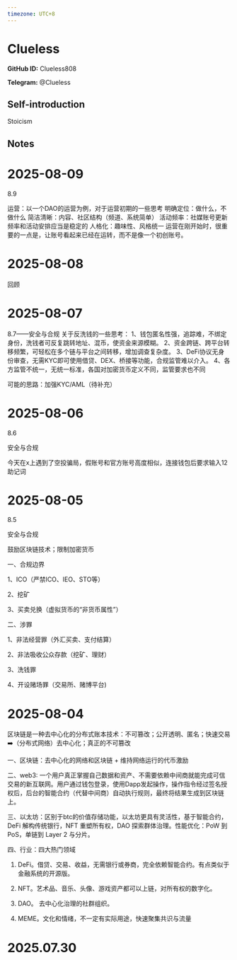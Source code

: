 ```yaml
---
timezone: UTC+8
---
```


# Clueless

**GitHub ID:** Clueless808

**Telegram:** @Clueless

## Self-introduction

Stoicism

## Notes

<!-- Content_START -->
# 2025-08-09

8.9

运营：以一个DAO的运营为例，对于运营初期的一些思考
明确定位：做什么，不做什么
简洁清晰：内容、社区结构（频道、系统简单）
活动频率：社媒账号更新频率和活动安排应当是稳定的
人格化：趣味性、风格统一
运营在刚开始时，很重要的一点是，让账号看起来已经在运转，而不是像一个初创账号。

# 2025-08-08

回顾

# 2025-08-07

8.7——安全与合规
关于反洗钱的一些思考：
1、钱包匿名性强，追踪难，不绑定身份，洗钱者可反复跳转地址、混币，使资金来源模糊。
2、资金跨链、跨平台转移频繁，可轻松在多个链与平台之间转移，增加调查复杂度。
3、DeFi协议无身份审查，无需KYC即可使用借贷、DEX、桥接等功能，合规监管难以介入。
4、各方监管不统一，无统一标准，各国对加密货币定义不同，监管要求也不同

可能的思路：加强KYC/AML（待补充）

# 2025-08-06

8.6

安全与合规

今天在x上遇到了空投骗局，假账号和官方账号高度相似，连接钱包后要求输入12助记词

# 2025-08-05

8.5

安全与合规

鼓励区块链技术；限制加密货币

一、合规边界

1、ICO（严禁ICO、IEO、STO等）

2、挖矿

3、买卖兑换（虚拟货币的“非货币属性”）

二、涉罪

1、非法经营罪（外汇买卖、支付结算）

2、非法吸收公众存款（挖矿、理财）

3、洗钱罪

4、开设赌场罪（交易所、赌博平台)

# 2025-08-04

区块链是一种去中心化的分布式账本技术：不可篡改；公开透明、匿名；快速交易 ➡️（分布式网络）去中心化；真正的不可篡改

一、区块链：去中心化的网络和区块链 + 维持网络运行的代币激励

二、web3: 一个用户真正掌握自己数据和资产、不需要依赖中间商就能完成可信交易的新互联网。用户通过钱包登录，使用Dapp发起操作，操作指令经过签名授权后，后台的智能合约（代替中间商）自动执行规则，最终将结果生成到区块链上。

三、以太坊：区别于btc的价值存储功能，以太坊更具有灵活性，基于智能合约，DeFi 解构传统银行，NFT 重塑所有权，DAO 探索群体治理。性能优化：PoW 到PoS，单链到 Layer 2 与分片。

四、行业：四大热门领域

 1. DeFi。借贷、交易、收益，无需银行或券商，完全依赖智能合约。有点类似于金融系统的开源版。

 2. NFT。艺术品、音乐、头像、游戏资产都可以上链，对所有权的数字化。

 3. DAO。 去中心化治理的社群组织。

 4. MEME。文化和情绪，不一定有实际用途，快速聚集共识与流量


# 2025.07.30


<!-- Content_END -->
